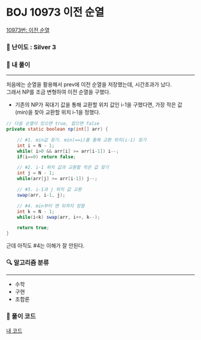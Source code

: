 # BOJ 10973 이전 순열
[10973번: 이전 순열](https://www.acmicpc.net/problem/10973)

### 📌 난이도 :  Silver 3

### 💬 내 풀이

---
처음에는 순열을 활용해서 prev에 이전 순열을 저장했는데, 시간초과가 났다.  
그래서 NP를 조금 변형하여 이전 순열을 구했다.
- 기존의 NP가 꼭대기 값을 통해 교환할 위치 값인 i-1을 구했다면, 가장 작은 값(min)을 찾아 교환할 위치 i-1을 정했다.
```java
// 다음 순열이 있으면 true, 없으면 false
private static boolean np(int[] arr) {

    // #1. min값 찾기. min(==i)를 통해 교환 위치(i-1) 찾기
    int i = N - 1;
    while( i>0 && arr[i] >= arr[i-1]) i--;
    if(i==0) return false;

    // #2. i-1 위치 값과 교환할 작은 값 찾기
    int j = N - 1;
    while(arr[j] >= arr[i-1]) j--;

    // #3. i-1과 j 위치 값 교환
    swap(arr, i-1, j);

    // #4. min부터 맨 뒤까지 정렬
    int k = N - 1;
    while(i<k) swap(arr, i++, k--);

    return true;
}
```
근데 아직도 #4는 이해가 잘 안된다.

### 🔍 알고리즘 분류

---
- 수학
- 구현
- 조합론

### 📝 풀이 코드
[내 코드](https://github.com/newjini/Algo_study/blob/master/Java/src/implementation/BOJ10973_%EC%9D%B4%EC%A0%84%EC%88%9C%EC%97%B4.java)
